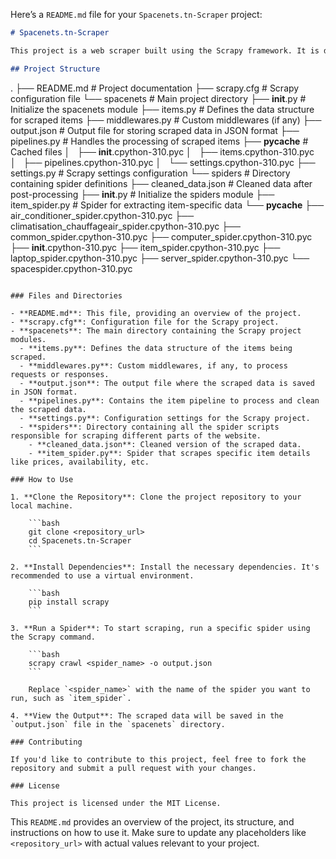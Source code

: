 Here’s a `README.md` file for your `Spacenets.tn-Scraper` project:

```markdown
# Spacenets.tn-Scraper

This project is a web scraper built using the Scrapy framework. It is designed to extract data from the Spacenets.tn website, which sells various electronic products, including air conditioners, laptops, servers, and more. The scraped data is stored in a JSON file and can be further processed for analysis or other uses.

## Project Structure

```
.
├── README.md          # Project documentation
├── scrapy.cfg         # Scrapy configuration file
└── spacenets          # Main project directory
    ├── __init__.py    # Initialize the spacenets module
    ├── items.py       # Defines the data structure for scraped items
    ├── middlewares.py # Custom middlewares (if any)
    ├── output.json    # Output file for storing scraped data in JSON format
    ├── pipelines.py   # Handles the processing of scraped items
    ├── __pycache__    # Cached files
    │   ├── __init__.cpython-310.pyc
    │   ├── items.cpython-310.pyc
    │   ├── pipelines.cpython-310.pyc
    │   └── settings.cpython-310.pyc
    ├── settings.py    # Scrapy settings configuration
    └── spiders        # Directory containing spider definitions
        ├── cleaned_data.json          # Cleaned data after post-processing
        ├── __init__.py                # Initialize the spiders module
        ├── item_spider.py             # Spider for extracting item-specific data
        └── __pycache__
            ├── air_conditioner_spider.cpython-310.pyc
            ├── climatisation_chauffageair_spider.cpython-310.pyc
            ├── common_spider.cpython-310.pyc
            ├── computer_spider.cpython-310.pyc
            ├── __init__.cpython-310.pyc
            ├── item_spider.cpython-310.pyc
            ├── laptop_spider.cpython-310.pyc
            ├── server_spider.cpython-310.pyc
            └── spacespider.cpython-310.pyc
```

### Files and Directories

- **README.md**: This file, providing an overview of the project.
- **scrapy.cfg**: Configuration file for the Scrapy project.
- **spacenets**: The main directory containing the Scrapy project modules.
  - **items.py**: Defines the data structure of the items being scraped.
  - **middlewares.py**: Custom middlewares, if any, to process requests or responses.
  - **output.json**: The output file where the scraped data is saved in JSON format.
  - **pipelines.py**: Contains the item pipeline to process and clean the scraped data.
  - **settings.py**: Configuration settings for the Scrapy project.
  - **spiders**: Directory containing all the spider scripts responsible for scraping different parts of the website.
    - **cleaned_data.json**: Cleaned version of the scraped data.
    - **item_spider.py**: Spider that scrapes specific item details like prices, availability, etc.

### How to Use

1. **Clone the Repository**: Clone the project repository to your local machine.

    ```bash
    git clone <repository_url>
    cd Spacenets.tn-Scraper
    ```

2. **Install Dependencies**: Install the necessary dependencies. It's recommended to use a virtual environment.

    ```bash
    pip install scrapy
    ```

3. **Run a Spider**: To start scraping, run a specific spider using the Scrapy command.

    ```bash
    scrapy crawl <spider_name> -o output.json
    ```

    Replace `<spider_name>` with the name of the spider you want to run, such as `item_spider`.

4. **View the Output**: The scraped data will be saved in the `output.json` file in the `spacenets` directory.

### Contributing

If you'd like to contribute to this project, feel free to fork the repository and submit a pull request with your changes.

### License

This project is licensed under the MIT License.

```

This `README.md` provides an overview of the project, its structure, and instructions on how to use it. Make sure to update any placeholders like `<repository_url>` with actual values relevant to your project.
